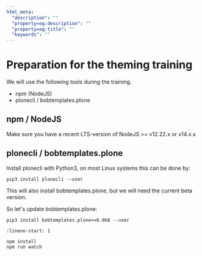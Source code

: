 ```yaml
---
html_meta:
  "description": ""
  "property=og:description": ""
  "property=og:title": ""
  "keywords": ""
---
```


# Preparation for the theming training

We will use the following tools during the training.

- npm (NodeJS)
- plonecli / bobtemplates.plone

## npm / NodeJS

Make sure you have a recent LTS-version of NodeJS >= v12.22.x or v14.x.x

## plonecli / bobtemplates.plone

Install plonecli with Python3, on most Linux systems this can be done by:

```shell
pip3 install plonecli --user
```

This will also install bobtemplates.plone, but we will need the current beta version.

So let's update bobtemplates.plone:

```shell
pip3 install bobtemplates.plone>=6.0b8 --user
```




```{code-block}
:lineno-start: 1

npm install
npm run watch
```